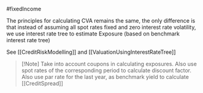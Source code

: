 #fixedIncome 



The principles for calculating CVA remains the same, the only difference is that instead of assuming all spot rates fixed and zero interest rate volatility, we use interest rate tree to estimate Exposure (based on benchmark interest rate tree)

See [[CreditRiskModelling]] and [[ValuationUsingInterestRateTree]]

> [!Note] Take into account coupons in calculating exposures. Also use spot rates of the corresponding period to calculate discount factor.  
> Also use par rate for the last year, as benchmark yield to calculate [[CreditSpread]] 
